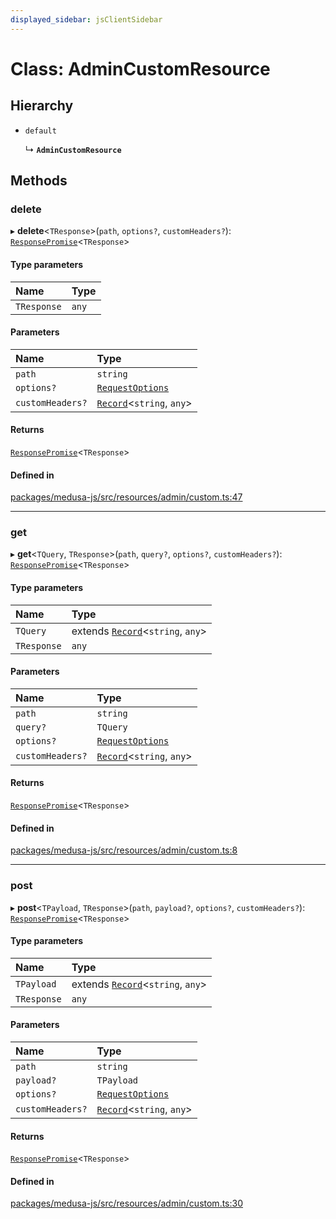 ```yaml
---
displayed_sidebar: jsClientSidebar
---
```


# Class: AdminCustomResource

## Hierarchy

- `default`

  ↳ **`AdminCustomResource`**

## Methods

### delete

▸ **delete**<`TResponse`\>(`path`, `options?`, `customHeaders?`): [`ResponsePromise`](../modules/internal-12.md#responsepromise)<`TResponse`\>

#### Type parameters

| Name | Type |
| :------ | :------ |
| `TResponse` | `any` |

#### Parameters

| Name | Type |
| :------ | :------ |
| `path` | `string` |
| `options?` | [`RequestOptions`](../interfaces/internal-5.RequestOptions.md) |
| `customHeaders?` | [`Record`](../modules/internal.md#record)<`string`, `any`\> |

#### Returns

[`ResponsePromise`](../modules/internal-12.md#responsepromise)<`TResponse`\>

#### Defined in

[packages/medusa-js/src/resources/admin/custom.ts:47](https://github.com/medusajs/medusa/blob/f15cd596e4/packages/medusa-js/src/resources/admin/custom.ts#L47)

___

### get

▸ **get**<`TQuery`, `TResponse`\>(`path`, `query?`, `options?`, `customHeaders?`): [`ResponsePromise`](../modules/internal-12.md#responsepromise)<`TResponse`\>

#### Type parameters

| Name | Type |
| :------ | :------ |
| `TQuery` | extends [`Record`](../modules/internal.md#record)<`string`, `any`\> |
| `TResponse` | `any` |

#### Parameters

| Name | Type |
| :------ | :------ |
| `path` | `string` |
| `query?` | `TQuery` |
| `options?` | [`RequestOptions`](../interfaces/internal-5.RequestOptions.md) |
| `customHeaders?` | [`Record`](../modules/internal.md#record)<`string`, `any`\> |

#### Returns

[`ResponsePromise`](../modules/internal-12.md#responsepromise)<`TResponse`\>

#### Defined in

[packages/medusa-js/src/resources/admin/custom.ts:8](https://github.com/medusajs/medusa/blob/f15cd596e4/packages/medusa-js/src/resources/admin/custom.ts#L8)

___

### post

▸ **post**<`TPayload`, `TResponse`\>(`path`, `payload?`, `options?`, `customHeaders?`): [`ResponsePromise`](../modules/internal-12.md#responsepromise)<`TResponse`\>

#### Type parameters

| Name | Type |
| :------ | :------ |
| `TPayload` | extends [`Record`](../modules/internal.md#record)<`string`, `any`\> |
| `TResponse` | `any` |

#### Parameters

| Name | Type |
| :------ | :------ |
| `path` | `string` |
| `payload?` | `TPayload` |
| `options?` | [`RequestOptions`](../interfaces/internal-5.RequestOptions.md) |
| `customHeaders?` | [`Record`](../modules/internal.md#record)<`string`, `any`\> |

#### Returns

[`ResponsePromise`](../modules/internal-12.md#responsepromise)<`TResponse`\>

#### Defined in

[packages/medusa-js/src/resources/admin/custom.ts:30](https://github.com/medusajs/medusa/blob/f15cd596e4/packages/medusa-js/src/resources/admin/custom.ts#L30)
